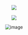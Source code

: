<!--# cars-->

<div align="center">
    <img src="https://64.media.tumblr.com/2bbe6d2b5b8d8170d0c6ff0be852cd40/30c58b19501644e2-c7/s540x810/599cf340facc078ea2c8414b860b48f02d2ac4a4.gifv">
<div>

<div align="center">
    <br><img src="https://64.media.tumblr.com/8e031c1e39f07c198ab2de34da458286/30c58b19501644e2-fd/s540x810/03c73aa4e4bd2b587a1221e16e4bc64e01924035.gifv">
<div>

![image](https://64.media.tumblr.com/8e031c1e39f07c198ab2de34da458286/30c58b19501644e2-fd/s540x810/03c73aa4e4bd2b587a1221e16e4bc64e01924035.gifv)
